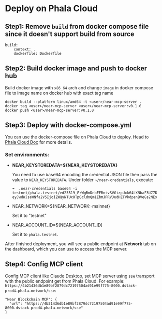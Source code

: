 # Deploy on Phala Cloud

## Step1: Remove `build` from docker compose file since it doesn't support build from source

```
build:
    context: .
    dockerfile: Dockerfile
```

## Step2: Build docker image and push to docker hub

Build docker image with `x86_64` arch and change `image` in docker compose file to image name on docker hub with exact tag name

```
docker build --platform linux/amd64 -t <user>/near-mcp-server .
docker tag <user>/near-mcp-server <user>/near-mcp-server:v0.1.0
docker push <user>/near-mcp-server:v0.1.0
```

## Step3: Deploy with docker-compose.yml

You can use the docker-compose file on Phala Cloud to deploy. Head to [Phala Cloud Doc](https://docs.phala.network/phala-cloud/getting-started) for more details.

### Set environments:

- **NEAR_KEYSTOREDATA=${NEAR_KEYSTOREDATA}**

    You need to use base64 encoding the credential JSON file then pass the value to `NEAR_KEYSTOREDATA`. Under folder `~/near-credentials`, execute:

    ```
    ➜  .near-credentials base64 -i testnet/phala.testnet/ed25519_FrWgBmDnbEERntvSVGizpUxk64LXNbaF3U77Du6VQDFR.json
    eyJwdWJsaWNfa2V5IjoiZWQyNTUxOTpGcldnQm1EbmJFRVJudHZTVkdpenBVeGs2NExYTmJhRjNVNzdEdTZWUURGUiIsInByaXZhdGVfa2V5IjoiZWQyNTUxOTo0NTdQdzJCeUZmNnVUOHI2SGkzWlFzOVJQQ3NNN0FXb3I0a2dlZW50UE1HVXRhb2ZobUtVanF4M1ZwQlAybnREdVVmR0UydjFCcmFka2ptblBjYm1weUdGIn0=
    ```

- NEAR_NETWORK=${NEAR_NETWORK:-mainnet}

    Set it to "testnet"

- NEAR_ACCOUNT_ID=${NEAR_ACCOUNT_ID}

    Set it to `phala.testnet`.

After finished deployment, you will see a public endpoint at **Network** tab on the dashboard, which you can use to access the MCP server.

## Step4: Config MCP client

Config MCP client like Claude Desktop, set MCP server using `sse` transport with the public endpoint get from Phala Cloud. For example: `https://4b21436db1e89bf2879dc72197504ad91e99f775-8000.dstack-prod4.phala.network/sse`:

```
"Near Blockchain MCP": {
  "url": "https://4b21436db1e89bf2879dc72197504ad91e99f775-8000.dstack-prod4.phala.network/sse"
}
```
